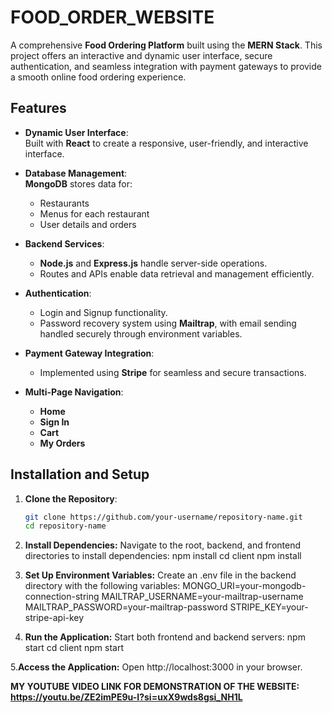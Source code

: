 # FOOD_ORDER_WEBSITE

A comprehensive **Food Ordering Platform** built using the **MERN Stack**. This project offers an interactive and dynamic user interface, secure authentication, and seamless integration with payment gateways to provide a smooth online food ordering experience.  

## Features  

- **Dynamic User Interface**:  
  Built with **React** to create a responsive, user-friendly, and interactive interface.  

- **Database Management**:  
  **MongoDB** stores data for:  
  - Restaurants  
  - Menus for each restaurant  
  - User details and orders  

- **Backend Services**:  
  - **Node.js** and **Express.js** handle server-side operations.  
  - Routes and APIs enable data retrieval and management efficiently.  

- **Authentication**:  
  - Login and Signup functionality.  
  - Password recovery system using **Mailtrap**, with email sending handled securely through environment variables.  

- **Payment Gateway Integration**:  
  - Implemented using **Stripe** for seamless and secure transactions.  

- **Multi-Page Navigation**:  
  - **Home**  
  - **Sign In**  
  - **Cart**  
  - **My Orders**  

## Installation and Setup  

1. **Clone the Repository**:  
   ```bash
   git clone https://github.com/your-username/repository-name.git
   cd repository-name
2. **Install Dependencies:**
  Navigate to the root, backend, and frontend directories to install dependencies:
  npm install
  cd client
  npm install
3. **Set Up Environment Variables:**
 Create an .env file in the backend directory with the following variables:
 MONGO_URI=your-mongodb-connection-string
 MAILTRAP_USERNAME=your-mailtrap-username
 MAILTRAP_PASSWORD=your-mailtrap-password
 STRIPE_KEY=your-stripe-api-key

4. **Run the Application:**
 Start both frontend and backend servers:
 npm start
 cd client
 npm start

5.**Access the Application:**
  Open http://localhost:3000 in your browser.

**MY YOUTUBE VIDEO LINK FOR DEMONSTRATION OF THE WEBSITE:** 
**https://youtu.be/ZE2imPE9u-I?si=uxX9wds8gsi_NH1L**
